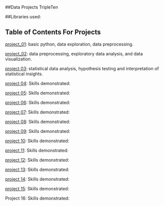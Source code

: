 ##Data Projects TripleTen 

##Libraries used: 

## Table of Contents For Projects 

[project_01](https://github.com/L7-design/Data_projects_TripleTen/tree/main/project_01):
basic python, data exploration, data preprocessing.  

[project_02](https://github.com/L7-design/Data_projects_TripleTen/tree/main/project_02): 
data preprocessing, exploratory data analysis, and data visualization. 

[project 03](https://github.com/L7-design/Data_projects_TripleTen/tree/main/project_03): 
statistical data analysis, hypothesis testing and interpretation of statistical insights. 

[project 04](https://github.com/L7-design/Data_projects_TripleTen/tree/main/project_04): 
Skills demonstrated:

[project 05](https://github.com/L7-design/Data_projects_TripleTen/tree/main/project_05): 
Skills demonstrated:

[project 06](https://github.com/L7-design/Data_projects_TripleTen/tree/main/project_06): 
Skills demonstrated:

[project 07](https://github.com/L7-design/Data_projects_TripleTen/tree/main/project_07): 
Skills demonstrated:

[project 08](https://github.com/L7-design/Data_projects_TripleTen/tree/main/project_08): 
Skills demonstrated:

[project 09](https://github.com/L7-design/Data_projects_TripleTen/tree/main/project_09): 
Skills demonstrated:

[project 10](https://github.com/L7-design/Data_projects_TripleTen/tree/main/project_10): 
Skills demonstrated:

[project 11](https://github.com/L7-design/Data_projects_TripleTen/tree/main/project_11): 
Skills demonstrated:

[project 12](https://github.com/L7-design/Data_projects_TripleTen/tree/main/project_12): 
Skills demonstrated:

[project 13](https://github.com/L7-design/Data_projects_TripleTen/tree/main/project_13): 
Skills demonstrated:

[project 14](https://github.com/L7-design/Data_projects_TripleTen/tree/main/project_14): 
Skills demonstrated:

[project 15](https://github.com/L7-design/Data_projects_TripleTen/tree/main/project_15): 
Skills demonstrated:

Project 16: 
Skills demonstrated:
